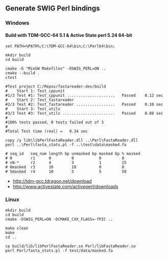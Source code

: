
## Generate SWIG Perl bindings

### Windows

#### Build with TDM-GCC-64 5.1 & Active State perl 5.24 64-bit


    set PATH=%PATH%;C:\TDM-GCC-64\bin;C:\Perl64\bin;
    
    mkdir build
    cd build
    
    cmake -G "MinGW Makefiles" -DSWIG_PERL=ON .. 
    cmake --build .
    ctest
    
    #Test project C:/Repos/fastareader-dev/build
    #    Start 1: Test_cppunit
    #1/3 Test #1: Test_cppunit .....................   Passed    0.12 sec
    #    Start 2: Test_fastareader
    #2/3 Test #2: Test_fastareader .................   Passed    0.10 sec
    #    Start 3: Test_utils
    #3/3 Test #3: Test_utils .......................   Passed    0.08 sec
    #
    #100% tests passed, 0 tests failed out of 3
    #
    #Total Test time (real) =   0.34 sec
    
    copy /y lib\libPerlFastaReader.dll ..\Perl\FastaReader.dll
    perl ..\Perl\fasta_stats.pl -f ..\test\data\masked.fa

    # seq_id   seq_num length bp unmasked bp masked bp % masked
    # 0	       r1      0         0           0         0
    # nN-*     r2      4         3           1         25
    # 0masked  r3      10        10          0         0
    # 5masked  r4      10        5           5         50



- http://tdm-gcc.tdragon.net/download
- http://www.activestate.com/activeperl/downloads


### Linux

    mkdir build
    cd build
    cmake -DSWIG_PERL=ON -DCMAKE_CXX_FLAGS=-fPIC ..
    
    make clean
    make
    cd ..
    
    cp build/lib/libPerlFastaReader.so Perl/libFastaReader.so
    perl Perl/fasta_stats.pl -f test/data/masked.fa
 

